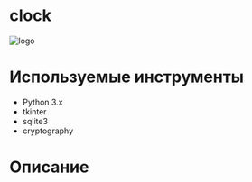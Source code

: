 # clock
![logo](https://user-images.githubusercontent.com/82865142/161692521-cee76ea5-cc84-41a7-a52a-5e1813da5a5b.png)

<h1>Используемые инструменты</h1>
<ul>
  <li>Python 3.x</li>
  <li>tkinter</li>
  <li>sqlite3</li>
  <li>cryptography</li>
</ul>
<h1>Описание</h1>
